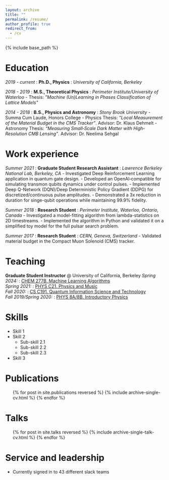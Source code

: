 ```yaml
---
layout: archive
title: ""
permalink: /resume/
author_profile: true
redirect_from:
  - /cv
---
```


{% include base_path %}

Education
======
*2019 - current*
:   **Ph.D., Physics**
:   *University of California, Berkeley*


*2018 - 2019*
:   **M.S., Theoretical Physics**
:   *Perimeter Institute/University of Waterloo*
    - Thesis: *”Machine (Un)Learning in Phases Classification of Lattice Models"*

*2014 - 2018*
:   **B.S., Physics and Astronomy**
:   *Stony Brook University*
    - Summa Cum Laude, Honors College
    - Physics Thesis: *“Local Measurement of the Material Budget in the CMS Tracker”*. Advisor: Dr. Klaus Dehmelt
    - Astronomy Thesis: *“Measuring Small‐Scale Dark Matter with High‐Resolution CMB Lensing”*. Advisor: Dr. Neelima Sehgal

Work experience
======
*Summer 2021*
:   **Graduate Student Research Assistant**
:   *Lawrence Berkeley National Lab, Berkeley, CA*
    - Investigated Deep Reinforcement Learning application in quantum gate design.
    - Developed an OpenAI‐compatible for simulating transmon qubits dynamics under control pulses.
    - Implemented Deep Q-Network (DQN)/Deep Deterministic Policy Gradient (DDPG) for discretized/continuous pulse amplitudes.
    - Demonstrated a 3x reduction in duration for singe-qubit operations while maintaining 99.9% fidelity.

*Summer 2018*
:   **Research Student**
:   *Perimeter Institute, Waterloo, Ontario, Canada*
    - Investigated a model-fitting algorithm from lambda-statistics on 2D timestreams.
    - Implemented the algorithm in Python and validated it on a simplified toy model for the full pulsar search problem.

*Summer 2017*
:   **Research Student**
:   *CERN, Geneva, Switzerland*
    - Validated material budget in the Compact Muon Solenoid (CMS) tracker.

Teaching
======

**Graduate Student Instructor** @ University of California, Berkeley
*Spring 2024:* 
:   [CHEM 277B. Machine Learning Algorithms](https://msse.berkeley.edu/courses-syllabi) <br />
*Spring 2021:* 
:   [PHYS C21. Physics and Music](https://curricularconnections.berkeley.edu/ls-discovery-courses/physics-and-music/) <br />
*Fall 2020:*
:   [CS C191. Quantum Information Science and Technology](https://classes.berkeley.edu/content/2020-fall-chem-c191-001-lec-001) <br />
*Fall 2019/Spring 2020:* 
:   [PHYS 8A/8B. Introductory Physics](https://guide.berkeley.edu/courses/physics/)



Skills
======
* Skill 1
* Skill 2
  * Sub-skill 2.1
  * Sub-skill 2.2
  * Sub-skill 2.3
* Skill 3

Publications
======
  <ul>{% for post in site.publications reversed %}
    {% include archive-single-cv.html %}
  {% endfor %}</ul>
  
Talks
======
  <ul>{% for post in site.talks reversed %}
    {% include archive-single-talk-cv.html  %}
  {% endfor %}</ul>
  
  
Service and leadership
======
* Currently signed in to 43 different slack teams
